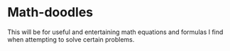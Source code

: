 # Math-doodles
This will be for useful and entertaining math equations and formulas I find when attempting to solve certain problems.
